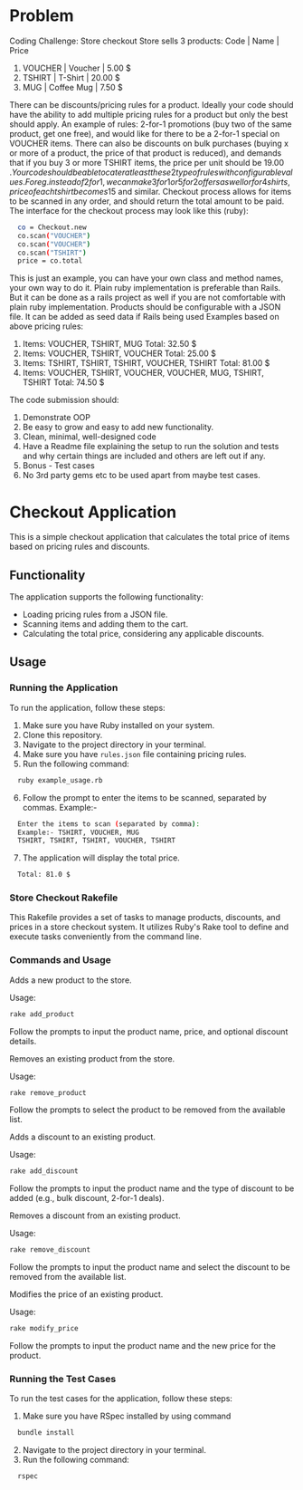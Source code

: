 # Problem

Coding Challenge: Store checkout
Store sells 3 products: Code | Name | Price
1. VOUCHER | Voucher | 5.00 $
2. TSHIRT | T-Shirt | 20.00 $
3. MUG | Coffee Mug | 7.50 $

There can be discounts/pricing rules for a product. Ideally your code should have the ability to add multiple pricing rules for a product but only the best should apply.
An example of rules:
2-for-1 promotions (buy two of the same product, get one free), and would like for there to be a 2-for-1 special on VOUCHER items.
There can also be discounts on bulk purchases (buying x or more of a product, the price of that product is reduced), and demands that if you buy 3 or more TSHIRT
items, the price per unit should be 19.00 $.
Your code should be able to cater at least these 2 type of rules with configurable values. For eg. instead of 2 for 1, we can make 3 for 1 or 5 for 2 offers as well or for
4 shirts, price of each tshirt becomes 15$ and similar.
Checkout process allows for items to be scanned in any order, and should return the total amount to be paid. The interface for the checkout process may look like
this (ruby):

```bash
  co = Checkout.new
  co.scan("VOUCHER")
  co.scan("VOUCHER")
  co.scan("TSHIRT")
  price = co.total
```
This is just an example, you can have your own class and method names, your own way to do it.
Plain ruby implementation is preferable than Rails. But it can be done as a rails project as well if you are not comfortable with plain ruby implementation.
Products should be configurable with a JSON file. It can be added as seed data if Rails being used
Examples based on above pricing rules:
1. Items: VOUCHER, TSHIRT, MUG
Total: 32.50 $
2. Items: VOUCHER, TSHIRT, VOUCHER
Total: 25.00 $
3. Items: TSHIRT, TSHIRT, TSHIRT, VOUCHER, TSHIRT
Total: 81.00 $
4. Items: VOUCHER, TSHIRT, VOUCHER, VOUCHER, MUG, TSHIRT, TSHIRT
Total: 74.50 $

The code submission should:
1. Demonstrate OOP
2. Be easy to grow and easy to add new functionality.
3. Clean, minimal, well-designed code
4. Have a Readme file explaining the setup to run the solution and tests and why certain things are included and others are left out if any.
5. Bonus - Test cases
6. No 3rd party gems etc to be used apart from maybe test cases.

# Checkout Application

This is a simple checkout application that calculates the total price of items based on pricing rules and discounts.

## Functionality

The application supports the following functionality:

- Loading pricing rules from a JSON file.
- Scanning items and adding them to the cart.
- Calculating the total price, considering any applicable discounts.

## Usage

### Running the Application

To run the application, follow these steps:

1. Make sure you have Ruby installed on your system.
2. Clone this repository.
3. Navigate to the project directory in your terminal.
4. Make sure you have `rules.json` file containing pricing rules.
5. Run the following command:

```bash
  ruby example_usage.rb
```


6. Follow the prompt to enter the items to be scanned, separated by commas.
Example:-
```bash
  Enter the items to scan (separated by comma):
  Example:- TSHIRT, VOUCHER, MUG
  TSHIRT, TSHIRT, TSHIRT, VOUCHER, TSHIRT
```
7. The application will display the total price.
```bash
  Total: 81.0 $
```

### Store Checkout Rakefile

This Rakefile provides a set of tasks to manage products, discounts, and prices in a store checkout system. It utilizes Ruby's Rake tool to define and execute tasks conveniently from the command line.

### Commands and Usage

Adds a new product to the store.

Usage:
```bash
rake add_product
```
Follow the prompts to input the product name, price, and optional discount details.

Removes an existing product from the store.

Usage:
```bash
rake remove_product
```
Follow the prompts to select the product to be removed from the available list.

Adds a discount to an existing product.

Usage:
```bash
rake add_discount
```
Follow the prompts to input the product name and the type of discount to be added (e.g., bulk discount, 2-for-1 deals).

Removes a discount from an existing product.

Usage:
```bash
rake remove_discount
```
Follow the prompts to input the product name and select the discount to be removed from the available list.

Modifies the price of an existing product.

Usage:
```bash
rake modify_price
```
Follow the prompts to input the product name and the new price for the product.

### Running the Test Cases

To run the test cases for the application, follow these steps:

1. Make sure you have RSpec installed by using command
```bash
  bundle install
```
2. Navigate to the project directory in your terminal.
3. Run the following command:
```bash
  rspec
```